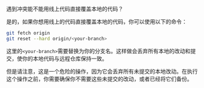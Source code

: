 遇到冲突能不能用线上代码直接覆盖本地的代码？

是的，如果你想用线上的代码直接覆盖本地的代码，你可以使用以下的命令：

```bash
git fetch origin
git reset --hard origin/<your-branch>
```

这里的`<your-branch>`需要替换为你的分支名。这样做会丢弃所有本地的改动和提交，使你的本地代码与远程仓库保持一致。

但是请注意，这是一个危险的操作，因为它会丢弃所有未提交的本地改动。在执行这个操作之前，你需要确保你不需要这些未提交的改动，或者已经将它们备份。